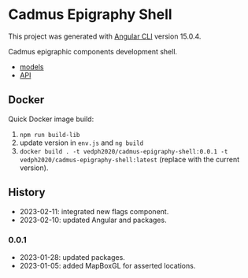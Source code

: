 # Cadmus Epigraphy Shell

This project was generated with [Angular CLI](https://github.com/angular/angular-cli) version 15.0.4.

Cadmus epigraphic components development shell.

- [models](https://github.com/vedph/cadmus-epigraphy)
- [API](https://github.com/vedph/cadmus-epigraphy-api)

## Docker

Quick Docker image build:

1. `npm run build-lib`
2. update version in `env.js` and `ng build`
3. `docker build . -t vedph2020/cadmus-epigraphy-shell:0.0.1 -t vedph2020/cadmus-epigraphy-shell:latest` (replace with the current version).

## History

- 2023-02-11: integrated new flags component.
- 2023-02-10: updated Angular and packages.

### 0.0.1

- 2023-01-28: updated packages.
- 2023-01-05: added MapBoxGL for asserted locations.
